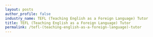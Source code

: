```yaml
---
layout: posts 
author_profile: false 
industry_name: TEFL (Teaching English as a Foreign Language) Tutor
title: TEFL (Teaching English as a Foreign Language) Tutor
permalink: /tefl-(teaching-english-as-a-foreign-language)-tutor
---
```

